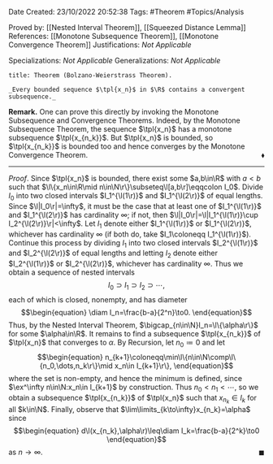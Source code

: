 <div class="topSpace"></div>

Date Created: 23/10/2022 20:52:38
Tags: #Theorem #Topics/Analysis

Proved by: [[Nested Interval Theorem]], [[Squeezed Distance Lemma]]
References: [[Monotone Subsequence Theorem]], [[Monotone Convergence Theorem]]
Justifications: _Not Applicable_

Specializations: _Not Applicable_
Generalizations: _Not Applicable_

``` ad-Theorem
title: Theorem (Bolzano-Weierstrass Theorem).

_Every bounded sequence $\tpl{x_n}$ in $\R$ contains a convergent subsequence._

```

**Remark.** One can prove this directly by invoking the Monotone Subsequence and Convergence Theorems. Indeed, by the Monotone Subsequence Theorem, the sequence $\tpl{x_n}$ has a monotone subsequence $\tpl{x_{n_k}}$. But $\tpl{x_n}$ is bounded, so $\tpl{x_{n_k}}$ is bounded too and hence converges by the Monotone Convergence Theorem.<span style="float:right;">$\blacklozenge$</span>

---

_Proof_. Since $\tpl{x_n}$ is bounded, there exist some $a,b\in\R$ with $a<b$ such that $\l\{x_n\in\R\mid n\in\N\r\}\subseteq\l[a,b\r]\eqqcolon I_0$. Divide $I_0$ into two closed intervals $I_1^{\l(1\r)}$ and $I_1^{\l(2\r)}$ of equal lengths. Since $\l|I_0\r|=\infty$, it must be the case that at least one of $I_1^{\l(1\r)}$ and $I_1^{\l(2\r)}$ has cardinality $\infty$; if not, then $\l|I_0\r|=\l|I_1^{\l(1\r)}\cup I_2^{\l(2\r)}\r|<\infty$. Let $I_1$ denote either $I_1^{\l(1\r)}$ or $I_1^{\l(2\r)}$, whichever has cardinality $\infty$ (if both do, take $I_1\coloneqq I_1^{\l(1\r)}$). Continue this process by dividing $I_1$ into two closed intervals $I_2^{\l(1\r)}$ and $I_2^{\l(2\r)}$ of equal lengths and letting $I_2$ denote either $I_2^{\l(1\r)}$ or $I_2^{\l(2\r)}$, whichever has cardinality $\infty$. Thus we obtain a sequence of nested intervals
$$\begin{equation}
    I_0\supset I_1\supset I_2\supset\cdots,
\end{equation}$$
each of which is closed, nonempty, and has diameter
$$\begin{equation}
    \diam I_n=\frac{b-a}{2^n}\to0.
\end{equation}$$
Thus, by the Nested Interval Theorem, $\bigcap_{n\in\N}I_n=\l\{\alpha\r\}$ for some $\alpha\in\R$. It remains to find a subsequence $\tpl{x_{n_k}}$ of $\tpl{x_n}$ that converges to $\alpha$. By Recursion, let $n_0\coloneqq0$ and let
$$\begin{equation}
    n_{k+1}\coloneqq\min\l\{n\in\N\comp\l\{n_0,\dots,n_k\r\}\mid x_n\in I_{k+1}\r\},
\end{equation}$$
where the set is non-empty, and hence the minimum is defined, since $\ex^\infty n\in\N:x_n\in I_{k+1}$ by construction. Thus $n_0<n_1<\cdots$, so we obtain a subsequence $\tpl{x_{n_k}}$ of $\tpl{x_n}$ such that $x_{n_k}\in I_k$ for all $k\in\N$. Finally, observe that $\lim\limits_{k\to\infty}x_{n_k}=\alpha$ since
$$\begin{equation}
    d\l(x_{n_k},\alpha\r)\leq\diam I_k=\frac{b-a}{2^k}\to0
\end{equation}$$
as $n\to\infty$.<span style="float:right;">$\blacksquare$</span>
